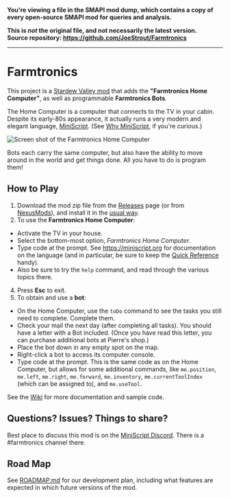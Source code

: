 **You're viewing a file in the SMAPI mod dump, which contains a copy of every open-source SMAPI mod
for queries and analysis.**

**This is _not_ the original file, and not necessarily the latest version.**  
**Source repository: https://github.com/JoeStrout/Farmtronics**

----

# Farmtronics

This project is a [Stardew Valley mod](https://stardewvalleywiki.com/Modding:Player_Guide/Getting_Started) that adds the **"Farmtronics Home Computer"**, as well as programmable **Farmtronics Bots**.

The Home Computer is a computer that connects to the TV in your cabin.  Despite its early-80s appearance, it actually runs a very modern and elegant language, [MiniScript](https://miniscript.org).  (See [Why MiniScript](https://luminaryapps.com/blog/miniscript-why/), if you're curious.)

![Screen shot of the Farmtronics Home Computer](img/Demo-1.gif)

Bots each carry the same computer, but also have the ability to move around in the world and get things done.  All you have to do is program them!

## How to Play
1. Download the mod zip file from the [Releases](https://github.com/JoeStrout/Farmtronics/releases) page (or from [NexusMods](https://www.nexusmods.com/stardewvalley/mods/10634/)), and install it in the [usual way](https://stardewvalleywiki.com/Modding:Player_Guide/Getting_Started#Find_your_game_folder).
2. To use the **Farmtronics Home Computer**:
  - Activate the TV in your house.
  - Select the bottom-most option, *Farmtronics Home Computer*.
  - Type code at the prompt.  See https://miniscript.org for documentation on the language (and in particular, be sure to keep the [Quick Reference](https://miniscript.org/files/MiniScript-QuickRef.pdf) handy).
  - Also be sure to try the `help` command, and read through the various topics there.
  4. Press **Esc** to exit.
3. To obtain and use a **bot**:
  - On the Home Computer, use the `toDo` command to see the tasks you still need to complete.  Complete them.
  - Check your mail the next day (after completing all tasks).  You should have a letter with a Bot included.  (Once you have read this letter, you can purchase additional bots at Pierre's shop.)
  - Place the bot down in any empty spot on the map.
  - Right-click a bot to access its computer console.
  - Type code at the prompt.  This is the same code as on the Home Computer, but allows for some additional commands, like `me.position`, `me.left`, `me.right`, `me.forward`, `me.inventory`, `me.currentToolIndex` (which can be assigned to), and `me.useTool`.

See the [Wiki](https://github.com/JoeStrout/Farmtronics/wiki) for more documentation and sample code.

## Questions? Issues? Things to share?

Best place to discuss this mod is on the [MiniScript Discord](https://discord.gg/7s6zajx).  There is a #farmtronics channel there.

## Road Map

See [ROADMAP.md](ROADMAP.md) for our development plan, including what features are expected in which future versions of the mod.
